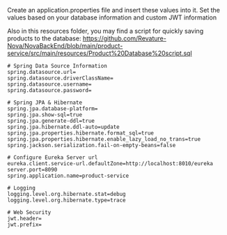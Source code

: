 Create an application.properties file and insert these values into it.
Set the values based on your database information and custom JWT information

Also in this resources folder, you may find a script for quickly saving products to the database:
https://github.com/Revature-Nova/NovaBackEnd/blob/main/product-service/src/main/resources/Product%20Database%20script.sql

```
# Spring Data Source Information
spring.datasource.url=
spring.datasource.driverClassName=
spring.datasource.username=
spring.datasource.password=

# Spring JPA & Hibernate
spring.jpa.database-platform=
spring.jpa.show-sql=true
spring.jpa.generate-ddl=true
spring.jpa.hibernate.ddl-auto=update
spring.jpa.properties.hibernate.format_sql=true
spring.jpa.properties.hibernate.enable_lazy_load_no_trans=true
spring.jackson.serialization.fail-on-empty-beans=false

# Configure Eureka Server url
eureka.client.service-url.defaultZone=http://localhost:8010/eureka
server.port=8090
spring.application.name=product-service

# Logging
logging.level.org.hibernate.stat=debug
logging.level.org.hibernate.type=trace

# Web Security
jwt.header=
jwt.prefix=

```
